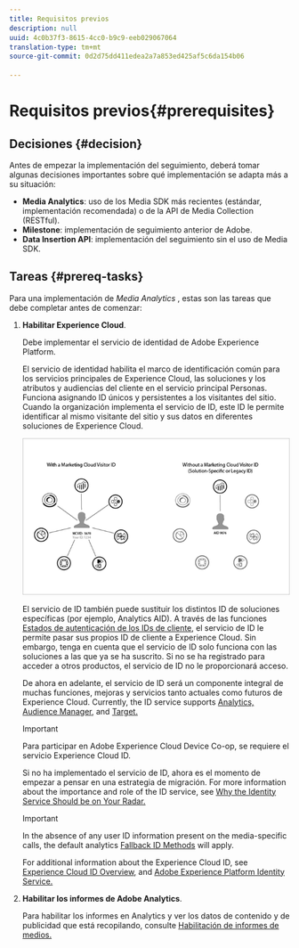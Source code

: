 ```yaml
---
title: Requisitos previos
description: null
uuid: 4c0b37f3-8615-4cc0-b9c9-eeb029067064
translation-type: tm+mt
source-git-commit: 0d2d75dd411edea2a7a853ed425af5c6da154b06

---
```



# Requisitos previos{#prerequisites}

## Decisiones {#decision}

Antes de empezar la implementación del seguimiento, deberá tomar algunas decisiones importantes sobre qué implementación se adapta más a su situación:

* **Media Analytics**: uso de los Media SDK más recientes (estándar, implementación recomendada) o de la API de Media Collection (RESTful).
* **Milestone**: implementación de seguimiento anterior de Adobe.
* **Data Insertion API**: implementación del seguimiento sin el uso de Media SDK.

## Tareas {#prereq-tasks}

Para una implementación de *Media Analytics* , estas son las tareas que debe completar antes de comenzar:

1. **Habilitar Experience Cloud**.

   Debe implementar el servicio de identidad de Adobe Experience Platform.

   El servicio de identidad habilita el marco de identificación común para los servicios principales de Experience Cloud, las soluciones y los atributos y audiencias del cliente en el servicio principal Personas. Funciona asignando ID únicos y persistentes a los visitantes del sitio. Cuando la organización implementa el servicio de ID, este ID le permite identificar al mismo visitante del sitio y sus datos en diferentes soluciones de Experience Cloud.

   ![](assets/mc_id_service_graphic.png)

   El servicio de ID también puede sustituir los distintos ID de soluciones específicas (por ejemplo, Analytics AID). A través de las funciones [Estados de autenticación de los IDs de cliente](https://marketing.adobe.com/resources/help/en_US/mcvid/mcvid-authenticated-state.html), el servicio de ID le permite pasar sus propios ID de cliente a Experience Cloud. Sin embargo, tenga en cuenta que el servicio de ID solo funciona con las soluciones a las que ya se ha suscrito. Si no se ha registrado para acceder a otros productos, el servicio de ID no le proporcionará acceso.

   De ahora en adelante, el servicio de ID será un componente integral de muchas funciones, mejoras y servicios tanto actuales como futuros de Experience Cloud. Currently, the ID service supports [Analytics,](https://www.adobe.com/marketing-cloud/web-analytics.html) [Audience Manager,](https://www.adobe.com/marketing-cloud/data-management-platform.html) and [Target.](https://www.adobe.com/marketing-cloud/testing-targeting.html)

   >[!IMPORTANT]
   >
   >Para participar en Adobe Experience Cloud Device Co-op, se requiere el servicio Experience Cloud ID.

   Si no ha implementado el servicio de ID, ahora es el momento de empezar a pensar en una estrategia de migración. For more information about the importance and role of the ID service, see [Why the Identity Service Should be on Your Radar.](https://blogs.adobe.com/digitalmarketing/analytics/why-new-adobe-marketing-cloud-id-service-should-be-on-your-radar/)

   >[!IMPORTANT]
   >
   >In the absence of any user ID information present on the media-specific calls, the default analytics [Fallback ID Methods](https://docs-author.corp.adobe.com/content/help/en/analytics/implementation/javascript-implementation/unique-visitors/visid-fallback.html) will apply.

   For additional information about the Experience Cloud ID, see [Experience Cloud ID Overview,](https://marketing.adobe.com/resources/help/en_US/mcvid/mcvid-overview.html) and [Adobe Experience Platform Identity Service.](https://marketing.adobe.com/resources/help/en_US/mcvid/)

1. **Habilitar los informes de Adobe Analytics**.

   Para habilitar los informes en Analytics y ver los datos de contenido y de publicidad que está recopilando, consulte [Habilitación de informes de medios.](/help/media-reports/media-reports-enable.md)

